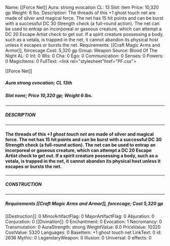 Name: [[Force Net]]
Aura: strong evocation
CL: 13
Slot: item
Price: 10,320 gp
Weight: 6 lbs.
Description: The threads of this +1 ghost touch net are made of silver and magical force. The net has 15 hit points and can be burst with a successful DC 30 Strength check (a full-round action). The net can be used to entrap an incorporeal or gaseous creature, which can attempt a DC 20 Escape Artist check to get out. If a spirit creature possessing a body, such as a vetala, is trapped in the net, it cannot abandon its physical host unless it escapes or bursts the net.
Requirements: [[Craft Magic Arms and Armor]], forcecage
Cost: 5,320 gp
Group: Weapon
Source: Blood Of The Night
AL: 0
Int: 0
Wis: 0
Cha: 0
Ego: 0
Communication: 0
Senses: 0
Powers: 0
MagicItems: 0
FullText: <link rel="stylesheet"href="PF.css"><div class="heading"><p class="alignleft">[[Force Net]]</p><div style="clear: both;"></div></div><div><h5><b>Aura </b>strong evocation; <b>CL </b>13th</h5><h5><b>Slot </b>none; <b>Price </b>10,320 gp; <b>Weight </b>6 lbs.</h5></div><hr/><div><h5><b>DESCRIPTION</b></h5></div><hr/><div><h4><p>The threads of this <i>+1 ghost touch net</i> are made of silver and magical force. The net has 15 hit points and can be burst with a successful DC 30 Strength check (a full-round action). The net can be used to entrap an incorporeal or gaseous creature, which can attempt a DC 20 Escape Artist check to get out. If a spirit creature possessing a body, such as a vetala, is trapped in the net, it cannot abandon its physical host unless it escapes or bursts the net.</p></h4></div><hr/><div><h5><b>CONSTRUCTION</b></h5></div><hr/><div><h5><b>Requirements </b>[[Craft Magic Arms and Armor]], <i>forcecage</i>; <b>Cost </b>5,320 gp</h5></div>
[[Destruction]]: 0
MinorArtifactFlag: 0
MajorArtifactFlag: 0
Abjuration: 0
Conjuration: 0
[[Divination]]: 0
Enchantment: 0
Evocation: 1
Necromancy: 0
Transmutation: 0
AuraStrength: strong
WeightValue: 6.0
PriceValue: 10320
CostValue: 5320
Languages: 0
BaseItem: +1 ghost touch net
LinkText: 0
id: 2636
Mythic: 0
LegendaryWeapon: 0
Illusion: 0
Universal: 0
effects: 0
